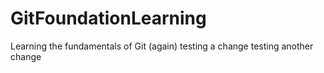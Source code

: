 # GitFoundationLearning
Learning the fundamentals of Git (again)
testing a change
testing another change